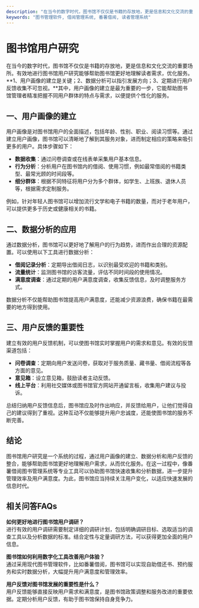 ```yaml
---
description: "在当今的数字时代，图书馆不仅仅是书籍的存放地，更是信息和文化交流的重要场所。有效地进行图书馆用户研究能够帮助图书馆更好地理解读者需求，优化服务。**1、用户画像的建立是关键；2、数据分析可以指引发展方向；3、定期进行用户反馈收集不可忽视。**其中，用户画像的建立是最为重要的一步，它能帮助图书馆管理者精准把握不同用户群体的特点与需求，以便提供个性化的服务。"
keywords: "图书管理软件, 借阅管理系统, 番薯借阅, 读者管理系统"
---
```

# 图书馆用户研究

在当今的数字时代，图书馆不仅仅是书籍的存放地，更是信息和文化交流的重要场所。有效地进行图书馆用户研究能够帮助图书馆更好地理解读者需求，优化服务。**1、用户画像的建立是关键；2、数据分析可以指引发展方向；3、定期进行用户反馈收集不可忽视。**其中，用户画像的建立是最为重要的一步，它能帮助图书馆管理者精准把握不同用户群体的特点与需求，以便提供个性化的服务。

## 一、用户画像的建立

用户画像是对图书馆用户的全面描述，包括年龄、性别、职业、阅读习惯等。通过建立用户画像，图书馆可以清晰地了解到其服务对象，进而制定相应的策略来吸引更多的用户。具体步骤如下：

- **数据收集**：通过问卷调查或在线表单采集用户基本信息。
- **行为分析**：分析用户在图书馆内的借阅、使用习惯，例如最常借阅的书籍类型、最常光顾的时间段等。
- **细分群体**：根据不同特征将用户分为多个群体，如学生、上班族、退休人员等，根据需求定制服务。

例如，针对年轻人图书馆可以增加流行文学和电子书籍的数量，而对于老年用户，可以提供更多于历史或健康相关的书籍。

## 二、数据分析的应用

通过数据分析，图书馆可以更好地了解用户的行为趋势，进而作出合理的资源配置。可以使用以下工具进行数据分析：

- **借阅记录分析**：定期导出借阅日志，以识别最受欢迎的书籍和类别。
- **流量统计**：监测图书馆的访客流量，评估不同时间段的使用情况。
- **满意度调查**：通过定期的用户满意度调查，收集反馈信息，及时调整服务方式。

数据分析不仅能帮助图书馆提高用户满意度，还能减少资源浪费，确保书籍在最需要的地方得到使用。

## 三、用户反馈的重要性

建立有效的用户反馈机制，可以使图书馆实时掌握用户的需求和意见。有效的反馈渠道包括：

- **问卷调查**：定期向用户发送问卷，获取对于服务质量、藏书量、借阅流程等各方面的意见。
- **意见箱**：设立意见箱，鼓励读者主动反馈。
- **线上平台**：利用社交媒体或图书馆官方网站开通留言板，收集用户建议与投诉。

总结归纳用户反馈信息后，图书馆应及时作出响应，并反馈给用户，让他们觉得自己的建议得到了重视。这种互动不仅能够提升用户忠诚度，还能使图书馆的服务不断完善。

## 结论

图书馆用户研究是一个系统的过程，通过用户画像的建立、数据分析和用户反馈的整合，能够帮助图书馆更好地理解用户需求，从而优化服务。在这一过程中，像番薯借阅图书管理系统等专业工具可以协助图书馆快速收集和分析数据，进一步提升管理效率及用户满意度。为此，图书馆应当持续关注用户变化，以适应快速发展的信息时代。

## 相关问答FAQs

**如何更好地进行图书馆用户调研？**  
进行有效的用户调研需要制定详细的调研计划，包括明确调研目标、选取适当的调查工具以及分析数据的标准。结合定性与定量调研方法，可以获得更加全面的用户信息。

**图书馆如何利用数字化工具改善用户体验？**  
通过采用现代图书管理软件，比如番薯借阅，图书馆可以实现自助借还书、预约服务和实时数据分析，大幅提升用户满意度和管理效率。

**用户反馈对图书馆发展的重要性是什么？**  
用户反馈能够直接反映用户需求和满意度，是图书馆政策调整和服务改进的重要依据。定期分析用户反馈，有助于图书馆保持自身竞争力。
